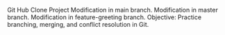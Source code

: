 Git Hub Clone Project
Modification in main branch.
Modification in master branch.
Modification in feature-greeting branch.
Objective: Practice branching, merging, and conflict resolution in Git.

